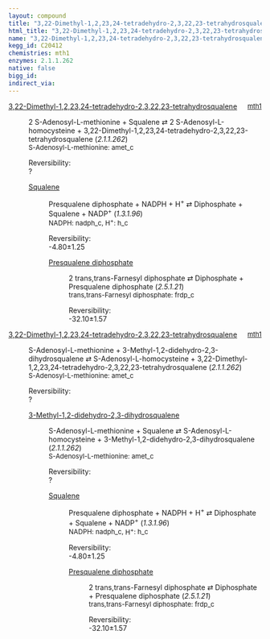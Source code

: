 ```yaml
---
layout: compound
title: "3,22-Dimethyl-1,2,23,24-tetradehydro-2,3,22,23-tetrahydrosqualene"
html_title: "3,22-Dimethyl-1,2,23,24-tetradehydro-2,3,22,23-tetrahydrosqualene"
name: "3,22-Dimethyl-1,2,23,24-tetradehydro-2,3,22,23-tetrahydrosqualene"
kegg_id: C20412
chemistries: mth1
enzymes: 2.1.1.262
native: false
bigg_id:
indirect_via:
---
```

<dl><dt class="rs-product"><a class="link-dark" data-bs-html="true" data-bs-title="KEGG: C20412" data-bs-toggle="tooltip" href="{{ site.url }}{{ site.baseurl }}/compounds/C20412">3,22-Dimethyl-1,2,23,24-tetradehydro-2,3,22,23-tetrahydrosqualene</a><span style="float: right; max-width: 40%"><a class="link-dark opacity-50" href="{{ site.url }}{{ site.baseurl }}/chemistries/mth1" style="font-size: small; word-wrap: anywhere;">mth1</a></span></dt><dd><p>2 S-Adenosyl-L-methionine + Squalene ⇄ 2 S-Adenosyl-L-homocysteine + 3,22-Dimethyl-1,2,23,24-tetradehydro-2,3,22,23-tetrahydrosqualene (<i>2.1.1.262</i>)<br/><span style="font-size: small;"><span data-bs-html="true" data-bs-title="KEGG: C00019" data-bs-toggle="tooltip">S-Adenosyl-L-methionine</span>: amet_c</span><br/><div class="reversibility_info">Reversibility: <div class="progress"><div aria-valuemax="100" aria-valuemin="0" aria-valuenow="0" class="progress-bar bg-light" role="progressbar" style="width: 100%"></div></div><span>?</span><div class="progress"><div aria-valuemax="10" aria-valuemin="0" aria-valuenow="0" class="progress-bar bg-light" role="progressbar" style="width: 100%"></div></div></div></p><dl><dt><a class="link-dark" data-bs-html="true" data-bs-title="KEGG: C00751" data-bs-toggle="tooltip" href="{{ site.url }}{{ site.baseurl }}/compounds/C00751">Squalene</a><span style="float: right; max-width: 40%"><a class="link-dark opacity-50" href="{{ site.url }}{{ site.baseurl }}/chemistries/None" style="font-size: small; word-wrap: anywhere;"></a></span></dt><dd><p>Presqualene diphosphate + NADPH + H<sup>+</sup> ⇄ Diphosphate + Squalene + NADP<sup>+</sup> (<i>1.3.1.96</i>)<br/><span style="font-size: small;"><span data-bs-html="true" data-bs-title="KEGG: C00005" data-bs-toggle="tooltip">NADPH</span>: nadph_c, <span data-bs-html="true" data-bs-title="KEGG: C00080" data-bs-toggle="tooltip">H<sup>+</sup></span>: h_c</span><br/><div class="reversibility_info">Reversibility: <div class="progress" style="flex-direction: row-reverse;"><div aria-valuemax="10" aria-valuemin="0" aria-valuenow="-4.795729118403119" class="progress-bar bg-success" role="progressbar" style="width: 47.96%"></div><div aria-valuemax="10" aria-valuemin="0" aria-valuenow="-4.795729118403119" class="progress-bar bg-warning" role="progressbar" style="width: 12.54%"></div></div><span>-4.80±1.25</span><div class="progress"><div aria-valuemax="10" aria-valuemin="0" aria-valuenow="-4.795729118403119" class="progress-bar bg-danger" role="progressbar" style="width: 0%"></div></div></div></p><dl><dt><a class="link-dark" data-bs-html="true" data-bs-title="KEGG: C03428" data-bs-toggle="tooltip" href="{{ site.url }}{{ site.baseurl }}/compounds/C03428">Presqualene diphosphate</a><span style="float: right; max-width: 40%"><a class="link-dark opacity-50" href="{{ site.url }}{{ site.baseurl }}/chemistries/None" style="font-size: small; word-wrap: anywhere;"></a></span></dt><dd><p>2 trans,trans-Farnesyl diphosphate ⇄ Diphosphate + Presqualene diphosphate (<i>2.5.1.21</i>)<br/><span style="font-size: small;"><span data-bs-html="true" data-bs-title="KEGG: C00448" data-bs-toggle="tooltip">trans,trans-Farnesyl diphosphate</span>: frdp_c</span><br/><div class="reversibility_info">Reversibility: <div class="progress" style="flex-direction: row-reverse;"><div aria-valuemax="10" aria-valuemin="0" aria-valuenow="-32.099258961824" class="progress-bar bg-success" role="progressbar" style="width: 320.99%"></div></div><span>-32.10±1.57</span><div class="progress"><div aria-valuemax="10" aria-valuemin="0" aria-valuenow="-32.099258961824" class="progress-bar bg-danger" role="progressbar" style="width: 0%"></div></div></div></p><dl></dl></dd></dl></dd></dl></dd></dl><dl><dt class="rs-product"><a class="link-dark" data-bs-html="true" data-bs-title="KEGG: C20412" data-bs-toggle="tooltip" href="{{ site.url }}{{ site.baseurl }}/compounds/C20412">3,22-Dimethyl-1,2,23,24-tetradehydro-2,3,22,23-tetrahydrosqualene</a><span style="float: right; max-width: 40%"><a class="link-dark opacity-50" href="{{ site.url }}{{ site.baseurl }}/chemistries/mth1" style="font-size: small; word-wrap: anywhere;">mth1</a></span></dt><dd><p>S-Adenosyl-L-methionine + 3-Methyl-1,2-didehydro-2,3-dihydrosqualene ⇄ S-Adenosyl-L-homocysteine + 3,22-Dimethyl-1,2,23,24-tetradehydro-2,3,22,23-tetrahydrosqualene (<i>2.1.1.262</i>)<br/><span style="font-size: small;"><span data-bs-html="true" data-bs-title="KEGG: C00019" data-bs-toggle="tooltip">S-Adenosyl-L-methionine</span>: amet_c</span><br/><div class="reversibility_info">Reversibility: <div class="progress"><div aria-valuemax="100" aria-valuemin="0" aria-valuenow="0" class="progress-bar bg-light" role="progressbar" style="width: 100%"></div></div><span>?</span><div class="progress"><div aria-valuemax="10" aria-valuemin="0" aria-valuenow="0" class="progress-bar bg-light" role="progressbar" style="width: 100%"></div></div></div></p><dl><dt><a class="link-dark" data-bs-html="true" data-bs-title="KEGG: C20411" data-bs-toggle="tooltip" href="{{ site.url }}{{ site.baseurl }}/compounds/C20411">3-Methyl-1,2-didehydro-2,3-dihydrosqualene</a><span style="float: right; max-width: 40%"><a class="link-dark opacity-50" href="{{ site.url }}{{ site.baseurl }}/chemistries/None" style="font-size: small; word-wrap: anywhere;"></a></span></dt><dd><p>S-Adenosyl-L-methionine + Squalene ⇄ S-Adenosyl-L-homocysteine + 3-Methyl-1,2-didehydro-2,3-dihydrosqualene (<i>2.1.1.262</i>)<br/><span style="font-size: small;"><span data-bs-html="true" data-bs-title="KEGG: C00019" data-bs-toggle="tooltip">S-Adenosyl-L-methionine</span>: amet_c</span><br/><div class="reversibility_info">Reversibility: <div class="progress"><div aria-valuemax="100" aria-valuemin="0" aria-valuenow="0" class="progress-bar bg-light" role="progressbar" style="width: 100%"></div></div><span>?</span><div class="progress"><div aria-valuemax="10" aria-valuemin="0" aria-valuenow="0" class="progress-bar bg-light" role="progressbar" style="width: 100%"></div></div></div></p><dl><dt><a class="link-dark" data-bs-html="true" data-bs-title="KEGG: C00751" data-bs-toggle="tooltip" href="{{ site.url }}{{ site.baseurl }}/compounds/C00751">Squalene</a><span style="float: right; max-width: 40%"><a class="link-dark opacity-50" href="{{ site.url }}{{ site.baseurl }}/chemistries/None" style="font-size: small; word-wrap: anywhere;"></a></span></dt><dd><p>Presqualene diphosphate + NADPH + H<sup>+</sup> ⇄ Diphosphate + Squalene + NADP<sup>+</sup> (<i>1.3.1.96</i>)<br/><span style="font-size: small;"><span data-bs-html="true" data-bs-title="KEGG: C00005" data-bs-toggle="tooltip">NADPH</span>: nadph_c, <span data-bs-html="true" data-bs-title="KEGG: C00080" data-bs-toggle="tooltip">H<sup>+</sup></span>: h_c</span><br/><div class="reversibility_info">Reversibility: <div class="progress" style="flex-direction: row-reverse;"><div aria-valuemax="10" aria-valuemin="0" aria-valuenow="-4.795729118403119" class="progress-bar bg-success" role="progressbar" style="width: 47.96%"></div><div aria-valuemax="10" aria-valuemin="0" aria-valuenow="-4.795729118403119" class="progress-bar bg-warning" role="progressbar" style="width: 12.54%"></div></div><span>-4.80±1.25</span><div class="progress"><div aria-valuemax="10" aria-valuemin="0" aria-valuenow="-4.795729118403119" class="progress-bar bg-danger" role="progressbar" style="width: 0%"></div></div></div></p><dl><dt><a class="link-dark" data-bs-html="true" data-bs-title="KEGG: C03428" data-bs-toggle="tooltip" href="{{ site.url }}{{ site.baseurl }}/compounds/C03428">Presqualene diphosphate</a><span style="float: right; max-width: 40%"><a class="link-dark opacity-50" href="{{ site.url }}{{ site.baseurl }}/chemistries/None" style="font-size: small; word-wrap: anywhere;"></a></span></dt><dd><p>2 trans,trans-Farnesyl diphosphate ⇄ Diphosphate + Presqualene diphosphate (<i>2.5.1.21</i>)<br/><span style="font-size: small;"><span data-bs-html="true" data-bs-title="KEGG: C00448" data-bs-toggle="tooltip">trans,trans-Farnesyl diphosphate</span>: frdp_c</span><br/><div class="reversibility_info">Reversibility: <div class="progress" style="flex-direction: row-reverse;"><div aria-valuemax="10" aria-valuemin="0" aria-valuenow="-32.099258961824" class="progress-bar bg-success" role="progressbar" style="width: 320.99%"></div></div><span>-32.10±1.57</span><div class="progress"><div aria-valuemax="10" aria-valuemin="0" aria-valuenow="-32.099258961824" class="progress-bar bg-danger" role="progressbar" style="width: 0%"></div></div></div></p><dl></dl></dd></dl></dd></dl></dd></dl></dd></dl>